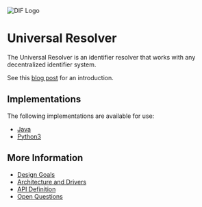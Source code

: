 ![DIF Logo](https://github.com/decentralized-identity/universal-resolver/blob/master/implementations/java/logo-dif.png?raw=true)

# Universal Resolver

The Universal Resolver is an identifier resolver that works with any decentralized identifier system.

See this [blog post](https://medium.com/decentralized-identity/a-universal-resolver-for-self-sovereign-identifiers-48e6b4a5cc3c) for an introduction.

## Implementations

The following implementations are available for use:

 * [Java](/implementations/java)
 * [Python3](/implementations/Python3)

## More Information

 * [Design Goals](/docs/design-goals.md)
 * [Architecture and Drivers](/docs/architecture-drivers.md)
 * [API Definition](/docs/api-definition.md)
 * [Open Questions](/docs/open-questions.md)
